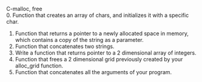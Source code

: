 C-malloc, free  
0. Function that creates an array of chars, and initializes it with a specific char.  
1. Function that returns a pointer to a newly allocated space in memory, which contains a copy of the string as a parameter.  
2. Function that concatenates two strings.  
3. Write a function that returns  pointer to a 2 dimensional array of integers.  
4. Function that frees a 2 dimensional grid previously created by your alloc_grid function.  
5. Function that concatenates all the arguments of your program.
